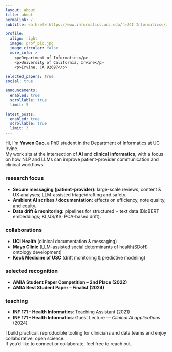 ```yaml
---
layout: about
title: about
permalink: /
subtitle: <a href='https://www.informatics.uci.edu/'>UCI Informatics</a> · NLP for Healthcare · Clinical AI & Communication

profile:
  align: right
  image: prof_pic.jpg
  image_circular: false
  more_info: >
    <p>Department of Informatics</p>
    <p>University of California, Irvine</p>
    <p>Irvine, CA 92697</p>

selected_papers: true
social: true

announcements:
  enabled: true
  scrollable: true
  limit: 5

latest_posts:
  enabled: true
  scrollable: true
  limit: 3
---
```


Hi, I’m **Yawen Guo**, a PhD student in the Department of Informatics at UC Irvine.  
My work sits at the intersection of **AI** and **clinical informatics**, with a focus on how NLP and LLMs can improve patient–provider communication and clinical workflows.

### research focus
- **Secure messaging (patient–provider):** large-scale reviews; content & UX analyses; LLM-assisted triage/drafting and safety.
- **Ambient AI scribes / documentation:** effects on efficiency, note quality, and equity.
- **Data drift & monitoring:** pipelines for structured + text data (BioBERT embeddings; KL/JS/KS; PCA-based drift).

### collaborations
- **UCI Health** (clinical documentation & messaging)
- **Mayo Clinic** (LLM-assisted social determinants of health(SDoH) ontology development)
- **Keck Medicine of USC** (drift monitoring & predictive modeling)

### selected recognition
- **AMIA Student Paper Competition – 2nd Place (2022)**
- **AMIA Best Student Paper – Finalist (2024)**

### teaching
- **INF 171 – Health Informatics**: Teaching Assistant (2021)  
- **INF 171 – Health Informatics**: Guest Lecture — *Clinical AI applications* (2024)

I build practical, reproducible tooling for clinicians and data teams and enjoy collaborative, open science.  
If you’d like to connect or collaborate, feel free to reach out.
